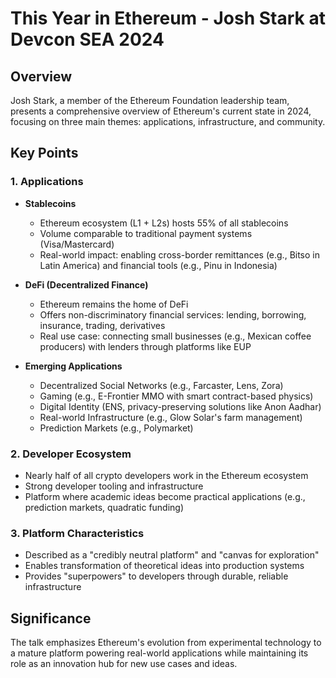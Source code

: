 # This Year in Ethereum - Josh Stark at Devcon SEA 2024

## Overview
Josh Stark, a member of the Ethereum Foundation leadership team, presents a comprehensive overview of Ethereum's current state in 2024, focusing on three main themes: applications, infrastructure, and community.

## Key Points

### 1. Applications
- **Stablecoins**
  - Ethereum ecosystem (L1 + L2s) hosts 55% of all stablecoins
  - Volume comparable to traditional payment systems (Visa/Mastercard)
  - Real-world impact: enabling cross-border remittances (e.g., Bitso in Latin America) and financial tools (e.g., Pinu in Indonesia)

- **DeFi (Decentralized Finance)**
  - Ethereum remains the home of DeFi
  - Offers non-discriminatory financial services: lending, borrowing, insurance, trading, derivatives
  - Real use case: connecting small businesses (e.g., Mexican coffee producers) with lenders through platforms like EUP

- **Emerging Applications**
  - Decentralized Social Networks (e.g., Farcaster, Lens, Zora)
  - Gaming (e.g., E-Frontier MMO with smart contract-based physics)
  - Digital Identity (ENS, privacy-preserving solutions like Anon Aadhar)
  - Real-world Infrastructure (e.g., Glow Solar's farm management)
  - Prediction Markets (e.g., Polymarket)

### 2. Developer Ecosystem
- Nearly half of all crypto developers work in the Ethereum ecosystem
- Strong developer tooling and infrastructure
- Platform where academic ideas become practical applications (e.g., prediction markets, quadratic funding)

### 3. Platform Characteristics
- Described as a "credibly neutral platform" and "canvas for exploration"
- Enables transformation of theoretical ideas into production systems
- Provides "superpowers" to developers through durable, reliable infrastructure

## Significance
The talk emphasizes Ethereum's evolution from experimental technology to a mature platform powering real-world applications while maintaining its role as an innovation hub for new use cases and ideas. 